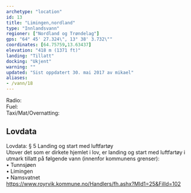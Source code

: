 ```yaml
---
archetype: "location"
id: 13
title: "Limingen,nordland"
type: "Innlandsvann"
regioner: ["Nordland og Trøndelag"]
gps: "64° 45' 27.324\", 13° 38' 3.732\""
coordinates: [64.75759,13.63437]
elevation: "418 m (1371 ft)"
landing: "Tillatt"
docking: "Ukjent"
warning: ""
updated: "Sist oppdatert 30. mai 2017 av mikael"
aliases:
- /vann/18
---
```


Radio:\
Fuel:\
Taxi/Mat/Overnatting:

## Lovdata

Lovdata: § 5 Landing og start med luftfartøy\
Utover det som er dirkete hjemlet i lov, er landing og start med luftfartøy i utmark tillatt på følgende vann (innenfor kommunens grenser):\
• Tunnsjøen\
• Limingen\
• Namsvatnet\
https://www.royrvik.kommune.no/Handlers/fh.ashx?MId1=25&FilId=102
